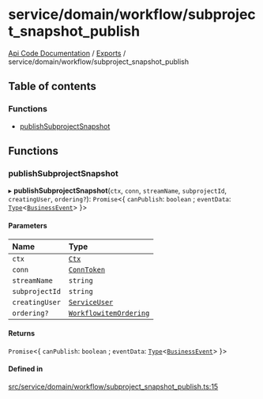 # service/domain/workflow/subproject\_snapshot\_publish
 
[Api Code Documentation](../README.md) / [Exports](../modules.md) / service/domain/workflow/subproject\_snapshot\_publish

## Table of contents

### Functions

- [publishSubprojectSnapshot](service_domain_workflow_subproject_snapshot_publish.md#publishsubprojectsnapshot)

## Functions

### publishSubprojectSnapshot

▸ **publishSubprojectSnapshot**(`ctx`, `conn`, `streamName`, `subprojectId`, `creatingUser`, `ordering?`): `Promise`\<\{ `canPublish`: `boolean` ; `eventData`: [`Type`](result.md#type)\<[`BusinessEvent`](service_domain_business_event.md#businessevent)\>  }\>

#### Parameters

| Name | Type |
| :------ | :------ |
| `ctx` | [`Ctx`](../interfaces/lib_ctx.Ctx.md) |
| `conn` | [`ConnToken`](service_conn.md#conntoken) |
| `streamName` | `string` |
| `subprojectId` | `string` |
| `creatingUser` | [`ServiceUser`](../interfaces/service_domain_organization_service_user.ServiceUser.md) |
| `ordering?` | [`WorkflowitemOrdering`](service_domain_workflow_workflowitem_ordering.md#workflowitemordering) |

#### Returns

`Promise`\<\{ `canPublish`: `boolean` ; `eventData`: [`Type`](result.md#type)\<[`BusinessEvent`](service_domain_business_event.md#businessevent)\>  }\>

#### Defined in

[src/service/domain/workflow/subproject_snapshot_publish.ts:15](https://github.com/openkfw/TruBudget/blob/3cf6626/api/src/service/domain/workflow/subproject_snapshot_publish.ts#L15)
